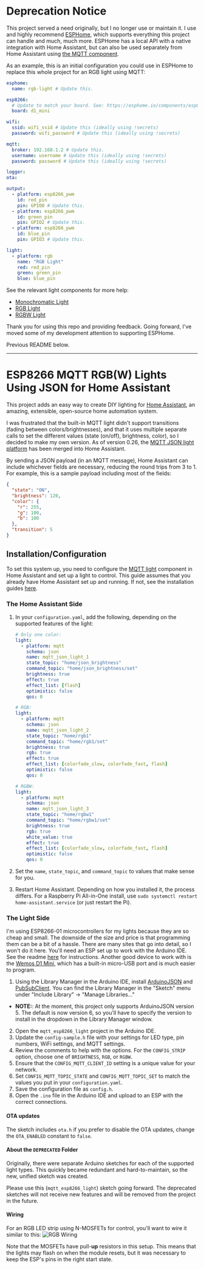 # Deprecation Notice
This project served a need originally, but I no longer use or maintain it. I use and highly recommend [ESPHome](https://esphome.io/), which supports everything this project can handle and much, much more.
ESPHome has a local API with a native integration with Home Assistant, but can also be used separately from Home Assistant using [the MQTT component](https://esphome.io/components/mqtt).

As an example, this is an initial configuration you could use in ESPHome to replace this whole project for an RGB light using MQTT:
```yaml
esphome:
  name: rgb-light # Update this.

esp8266:
  # Update to match your board. See: https://esphome.io/components/esp8266.html
  board: d1_mini

wifi:
  ssid: wifi_ssid # Update this (ideally using !secrets)
  password: wifi_password # Update this (ideally using !secrets)

mqtt:
  broker: 192.168.1.2 # Update this.
  username: username # Update this (ideally using !secrets)
  password: password # Update this (ideally using !secrets)

logger:
ota:

output:
  - platform: esp8266_pwm
    id: red_pin
    pin: GPIO0 # Update this.
  - platform: esp8266_pwm
    id: green_pin
    pin: GPIO2 # Update this.
  - platform: esp8266_pwm
    id: blue_pin
    pin: GPIO3 # Update this.

light:
  - platform: rgb
    name: "RGB Light"
    red: red_pin
    green: green_pin
    blue: blue_pin
```

See the relevant light components for more help:
- [Monochromatic Light](https://esphome.io/components/light/monochromatic)
- [RGB Light](https://esphome.io/components/light/rgb)
- [RGBW Light](https://esphome.io/components/light/rgbw)

Thank you for using this repo and providing feedback. Going forward, I've moved some of my development attention to supporting ESPHome.

Previous README below.

----

# ESP8266 MQTT RGB(W) Lights Using JSON for Home Assistant

This project adds an easy way to create DIY lighting for [Home Assistant](https://home-assistant.io/), an amazing, extensible, open-source home automation system.

I was frustrated that the built-in MQTT light didn't support transitions (fading between colors/brightnesses), and that it uses multiple separate calls to set the different values (state (on/off), brightness, color), so I decided to make my own version. As of version 0.26, the [MQTT JSON light platform](https://home-assistant.io/components/light.mqtt_json/) has been merged into Home Assistant.

By sending a JSON payload (in an MQTT message), Home Assistant can include whichever fields are necessary, reducing the round trips from 3 to 1. For example, this is a sample payload including most of the fields:
```json
{
  "state": "ON",
  "brightness": 120,
  "color": {
    "r": 255,
    "g": 100,
    "b": 100
  },
  "transition": 5
}
```

## Installation/Configuration

To set this system up, you need to configure the [MQTT light](https://www.home-assistant.io/components/light.mqtt/#json-schema) component in Home Assistant and set up a light to control. This guide assumes that you already have Home Assistant set up and running. If not, see the installation guides [here](https://home-assistant.io/getting-started/).

### The Home Assistant Side
1. In your `configuration.yaml`, add the following, depending on the supported features of the light:

    ```yaml
    # Only one color:
    light:
      - platform: mqtt
        schema: json
        name: mqtt_json_light_1
        state_topic: "home/json_brightness"
        command_topic: "home/json_brightness/set"
        brightness: true
        effect: true
        effect_list: [flash]
        optimistic: false
        qos: 0

    # RGB:
    light:
      - platform: mqtt
        schema: json
        name: mqtt_json_light_2
        state_topic: "home/rgb1"
        command_topic: "home/rgb1/set"
        brightness: true
        rgb: true
        effect: true
        effect_list: [colorfade_slow, colorfade_fast, flash]
        optimistic: false
        qos: 0

    # RGBW:
    light:
      - platform: mqtt
        schema: json
        name: mqtt_json_light_3
        state_topic: "home/rgbw1"
        command_topic: "home/rgbw1/set"
        brightness: true
        rgb: true
        white_value: true
        effect: true
        effect_list: [colorfade_slow, colorfade_fast, flash]
        optimistic: false
        qos: 0
    ```
2. Set the `name`, `state_topic`, and `command_topic` to values that make sense for you.
3. Restart Home Assistant. Depending on how you installed it, the process differs. For a Raspberry Pi All-in-One install, use `sudo systemctl restart home-assistant.service` (or just restart the Pi).

### The Light Side
I'm using ESP8266-01 microcontrollers for my lights because they are so cheap and small. The downside of the size and price is that programming them can be a bit of a hassle. There are many sites that go into detail, so I won't do it here. You'll need an ESP set up to work with the Arduino IDE. See the readme [here](https://github.com/esp8266/Arduino) for instructions. Another good device to work with is the [Wemos D1 Mini](https://wiki.wemos.cc/products:d1:d1_mini), which has a built-in micro-USB port and is much easier to program.

1. Using the Library Manager in the Arduino IDE, install [ArduinoJSON](https://github.com/bblanchon/ArduinoJson/) and [PubSubClient](http://pubsubclient.knolleary.net/). You can find the Library Manager in the "Sketch" menu under "Include Library" -> "Manage Libraries..."
  * **NOTE:**: At the moment, this project only supports ArduinoJSON version 5. The default is now version 6, so you'll have to specify the version to install in the dropdown in the Library Manager window.
2. Open the `mqtt_esp8266_light` project in the Arduino IDE.
3. Update the `config-sample.h` file with your settings for LED type, pin numbers, WiFi settings, and MQTT settings.
  1. Review the comments to help with the options. For the `CONFIG_STRIP` option, choose one of `BRIGHTNESS`, `RGB`, or `RGBW`.
  2. Ensure that the `CONFIG_MQTT_CLIENT_ID` setting is a unique value for your network.
  3. Set `CONFIG_MQTT_TOPIC_STATE` and `CONFIG_MQTT_TOPIC_SET` to match the values you put in your `configuration.yaml`.
4. Save the configuration file as `config.h`.
5. Open the `.ino` file in the Arduino IDE and upload to an ESP with the correct connections.

#### OTA updates
The sketch includes `ota.h`  if you prefer to disable the OTA updates, change the `OTA_ENABLED` constant to `false`. 

#### About the `DEPRECATED` Folder
Originally, there were separate Arduino sketches for each of the supported light types. This quickly became redundant and hard-to-maintain, so the new, unified sketch was created.

Please use this (`mqtt_esp8266_light`) sketch going forward. The deprecated sketches will not receive new features and will be removed from the project in the future.

#### Wiring
For an RGB LED strip using N-MOSFETs for control, you'll want to wire it similar to this:
![RGB Wiring](https://raw.githubusercontent.com/corbanmailloux/esp-mqtt-rgb-led/master/ESP%20RGB%20LED_bb.png)

Note that the MOSFETs have pull-**up** resistors in this setup. This means that the lights may flash on when the module resets, but it was necessary to keep the ESP's pins in the right start state.
